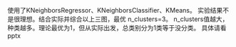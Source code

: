使用了KNeighborsRegressor、KNeighborsClassifier、KMeans。
实验结果不是很理想。结合实际并综合以上三图，最优 n_clusters=3。
n_clusters值越大，种类越多。理论最优为1，但从实际出发，总类别分为1类等于没分类。
具体请看pptx

